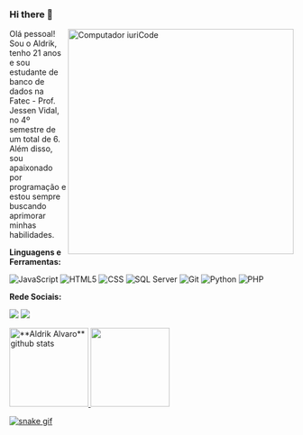 
### Hi there 👋
<img src="https://i.pinimg.com/originals/3e/fc/f1/3efcf1e9a5f2c3354714699b321221b4.gif" min-width="400px" max-width="400px" width="400px" align="right" alt="Computador iuriCode">

<p align="left"> 
Olá pessoal! Sou o Aldrik, tenho 21 anos e sou estudante de banco de dados na Fatec - Prof. Jessen Vidal, no 4º semestre de um total de 6.
Além disso, sou apaixonado por programação e estou sempre buscando aprimorar minhas habilidades. 

</p>

  **Linguagens e Ferramentas:**

<!-- ![Java](https://img.shields.io/badge/-Java-000000?style=flat&logo=Java&logoColor=007396) -->
![JavaScript](https://img.shields.io/badge/-JavaScript-000000?style=flat&logo=javascript)
![HTML5](https://img.shields.io/badge/-HTML5-000000?style=flat&logo=HTML5)
![CSS](https://img.shields.io/badge/-CSS-000000?style=flat&logo=CSS3&logoColor=1572B6)
![SQL Server](https://img.shields.io/badge/-SQL%20Server-000000?style=flat&logo=microsoft%20sql%20server)
![Git](https://img.shields.io/badge/-Git-000000?style=flat&logo=git)
![Python](https://img.shields.io/badge/Python-3.10-000000?style=flat&logo=python)
![PHP](https://img.shields.io/badge/PHP-7.4-000000?style=flat&logo=php)
</p>

 **Rede Sociais:**
 
  <a href="https://www.linkedin.com/in/aldrik-alvaro-0bb952180/" alt="Linkedin">
  <img src="https://img.shields.io/badge/-Linkedin-0e76a8?style=flat-square&logo=Linkedin&logoColor=white&link=LINK-DO-SEU-LINKEDIN" /></a>

  <a href="https://www.instagram.com/aldrik_alvaro/" alt="Instagram">
  <img src="https://img.shields.io/badge/-Instagram-DF0174?style=flat-square&labelColor=DF0174&logo=instagram&logoColor=white&link=LINK-DO-SEU-INSTAGRAM"/></a>
</p>  
  
<a href="https://github.com/Aldrik-Alvaro">
 <img height="140em" src="https://github-readme-stats.vercel.app/api?username=Aldrik-Alvaro&show_icons=true&theme=dark&line_height=27" alt="**Aldrik Alvaro** github stats"/>
</a>
<a href="https://github.com/Aldrik-Alvaro">
<img height="140em" src="https://github-readme-stats.vercel.app/api/top-langs/?username=Aldrik-Alvaro&layout=compact&langs_count=7&theme=dark&line_height=27"/>

![snake gif](https://raw.githubusercontent.com/Aldrik-Alvaro/Aldrik-Alvaro/output/github-contribution-grid-snake.gif)
